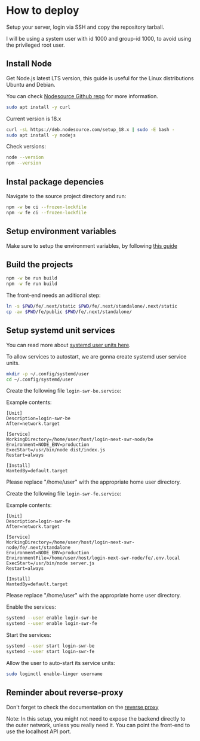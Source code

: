 # How to deploy

Setup your server, login via SSH and copy the repository tarball.

I will be using a system user with id 1000 and group-id 1000, to avoid using the privileged root user.

## Install Node

Get Node.js latest LTS version, this guide is useful for the Linux distributions Ubuntu and Debian.

You can check [Nodesource Github repo](https://github.com/nodesource/distributions) for more information.

```sh
sudo apt install -y curl
```

Current version is 18.x

```sh
curl -sL https://deb.nodesource.com/setup_18.x | sudo -E bash -
sudo apt install -y nodejs
```

Check versions:

```sh
node --version
npm --version
```

## Instal package depencies

Navigate to the source project directory and run:

```sh
npm -w be ci --frozen-lockfile
npm -w fe ci --frozen-lockfile
```

## Setup environment variables

Make sure to setup the environment variables, by following [this guide](../env-vars.md)

## Build the projects

```sh
npm -w be run build
npm -w fe run build
```

The front-end needs an aditional step:

```sh
ln -s $PWD/fe/.next/static $PWD/fe/.next/standalone/.next/static
cp -av $PWD/fe/public $PWD/fe/.next/standalone/
```

## Setup systemd unit services

You can read more about [systemd user units here](https://wiki.archlinux.org/title/systemd/User).

To allow services to autostart, we are gonna create systemd user service units.

```sh
mkdir -p ~/.config/systemd/user
cd ~/.config/systemd/user
```

Create the following file `login-swr-be.service`:

Example contents:

```
[Unit]
Description=login-swr-be
After=network.target

[Service]
WorkingDirectory=/home/user/host/login-next-swr-node/be
Environment=NODE_ENV=production
ExecStart=/usr/bin/node dist/index.js
Restart=always

[Install]
WantedBy=default.target
```

Please replace "/home/user" with the appropriate home user directory.

Create the following file `login-swr-fe.service`:

Example contents:

```
[Unit]
Description=login-swr-fe
After=network.target

[Service]
WorkingDirectory=/home/user/host/login-next-swr-node/fe/.next/standalone
Environment=NODE_ENV=production
EnvironmentFile=/home/user/host/login-next-swr-node/fe/.env.local
ExecStart=/usr/bin/node server.js
Restart=always

[Install]
WantedBy=default.target
```

Please replace "/home/user" with the appropriate home user directory.

Enable the services:

```sh
systemd --user enable login-swr-be
systemd --user enable login-swr-fe
```

Start the services:

```sh
systemd --user start login-swr-be
systemd --user start login-swr-fe
```

Allow the user to auto-start its service units:

```sh
sudo loginctl enable-linger username
```

## Reminder about reverse-proxy

Don't forget to check the documentation on the [reverse proxy](./reverse-proxy.md)

Note: In this setup, you might not need to expose the backend directly to the outer network, unless you really need it.
You can point the front-end to use the localhost API port.
